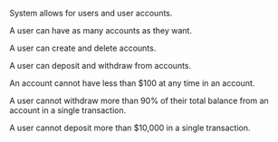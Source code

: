 System allows for users and user accounts.
 
A user can have as many accounts as they want.
 
A user can create and delete accounts.
 
A user can deposit and withdraw from accounts.
 
An account cannot have less than $100 at any time in an account.
 
A user cannot withdraw more than 90% of their total balance from an
account in a single transaction.
 
A user cannot deposit more than $10,000 in a single transaction.
